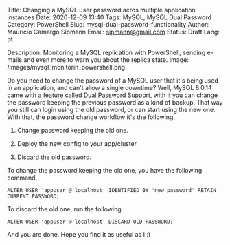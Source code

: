 Title: Changing a MySQL user password acros multiple application instances
Date: 2020-12-09 13:40
Tags: MySQL, MySQL Dual Password
Category: PowerShell 
Slug: mysql-dual-password-functionality
Author: Maurício Camargo Sipmann
Email: sipmann@gmail.com
Status: Draft
Lang: pt

Description: Monitoring a MySQL replication with PowerShell, sending e-mails and even more to warn you about the replica state.
Image: /images/mysql_monitorin_powershell.png

Do you need to change the password of a MySQL user that it's being used in an application, and can't allow a single downtime? Well, MySQL 8.0.14 came with a feature called [Dual Password Support](https://dev.mysql.com/doc/refman/8.0/en/password-management.html#dual-passwords), with it you can change the password keeping the previous password as a kind of backup. That way you still can login using the old password, or can start using the new one. With that, the password change workflow it's the following.

1) Change password keeping the old one.

2) Deploy the new config to your app/cluster.

3) Discard the old password.

To change the password keeping the old one, you have the following command.

```mysql
ALTER USER 'appuser'@'localhost' IDENTIFIED BY 'new_password' RETAIN CURRENT PASSWORD;
```

To discard the old one, run the following.

```mysql
ALTER USER 'appuser'@'localhost' DISCARD OLD PASSWORD;
```

And you are done. Hope you find it as useful as I :)